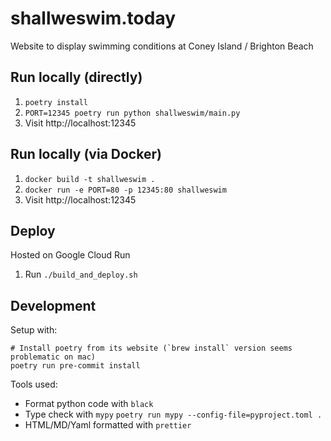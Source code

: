 # shallweswim.today

Website to display swimming conditions at Coney Island / Brighton Beach

## Run locally (directly)

1. `poetry install`
1. `PORT=12345 poetry run python shallweswim/main.py`
1. Visit http://localhost:12345

## Run locally (via Docker)

1. `docker build -t shallweswim .`
1. `docker run -e PORT=80 -p 12345:80 shallweswim`
1. Visit http://localhost:12345

## Deploy

Hosted on Google Cloud Run

1. Run `./build_and_deploy.sh`

## Development

Setup with:

```
# Install poetry from its website (`brew install` version seems problematic on mac)
poetry run pre-commit install
```

Tools used:

- Format python code with `black`
- Type check with `mypy`
  `poetry run mypy --config-file=pyproject.toml .`
- HTML/MD/Yaml formatted with `prettier`
